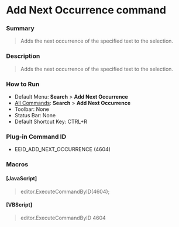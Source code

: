 # Add Next Occurrence command

### Summary

> Adds the next occurrence of the specified text to the selection.

### Description

> Adds the next occurrence of the specified text to the selection.

### How to Run

- Default Menu: **Search** \> **Add Next Occurrence**
- [All Commands](../tools/all_commands): **Search**
\> **Add Next Occurrence**
- Toolbar: None
- Status Bar: None
- Default Shortcut Key: CTRL+R

### Plug-in Command ID

- EEID\_ADD\_NEXT\_OCCURRENCE (4604)

### Macros

#### \[JavaScript\]

> editor.ExecuteCommandByID(4604);

#### \[VBScript\]

> editor.ExecuteCommandByID 4604
